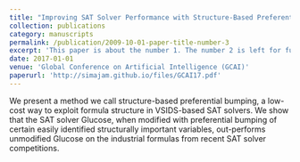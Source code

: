 ```yaml
---
title: "Improving SAT Solver Performance with Structure-Based Preferential Bumping"
collection: publications
category: manuscripts
permalink: /publication/2009-10-01-paper-title-number-3
excerpt: 'This paper is about the number 1. The number 2 is left for future work.'
date: 2017-01-01
venue: 'Global Conference on Artificial Intelligence (GCAI)'
paperurl: 'http://simajam.github.io/files/GCAI17.pdf'
---
```


We present a method we call structure-based preferential bumping, a low-cost way to exploit formula structure in VSIDS-based SAT solvers. We show that the SAT solver Glucose, when modified with preferential bumping of certain easily identified structurally important variables, out-performs unmodified Glucose on the industrial formulas from recent SAT solver competitions.
